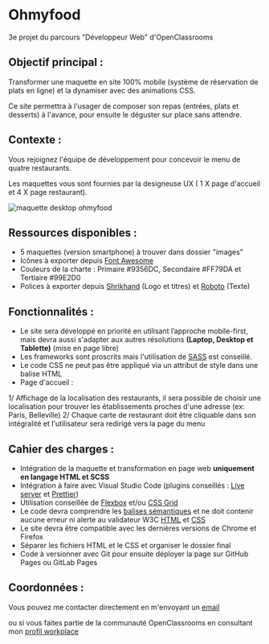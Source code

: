 # Ohmyfood

3e projet du parcours "Développeur Web" d'OpenClassrooms

## Objectif principal : 

Transformer une maquette en site 100% mobile (système de réservation de plats en ligne)
et la dynamiser avec des animations CSS.

Ce site permettra à l'usager de composer son repas (entrées, plats et desserts) à l'avance, pour ensuite le déguster sur place sans attendre.

## Contexte : 

Vous rejoignez l'équipe de développement pour concevoir le menu de quatre restaurants.

Les maquettes vous sont fournies par la designeuse UX
( 1 X page d'accueil et 4 X page restaurant).

![maquette desktop ohmyfood](images/maquettes/Desktop_1.png)

## Ressources disponibles :

- 5 maquettes (version smartphone) à trouver dans dossier "images"
- Icônes à exporter depuis [Font Awesome](https://fontawesome.com/)
- Couleurs de la charte : Primaire #9356DC, Secondaire #FF79DA et Tertiaire #99E2D0
- Polices à exporter depuis [Shrikhand](https://fonts.google.com/specimen/Shrikhand) (Logo et titres) et [Roboto](https://fonts.google.com/specimen/Roboto) (Texte)

## Fonctionnalités : 

- Le site sera développé en priorité en utilisant l’approche mobile-first, mais devra aussi s'adapter aux autres résolutions **(Laptop, Desktop et Tablette)** (mise en page libre)
- Les frameworks sont proscrits mais l'utilisation de [SASS](https://sass-lang.com/) est conseillé.
- Le code CSS ne peut pas être appliqué via un attribut de style dans une balise HTML
- Page d'accueil : 

1/ Affichage de la localisation des restaurants, il sera possible de choisir une localisation pour trouver les établissements proches d'une adresse (ex: Paris, Belleville)
2/ Chaque carte de restaurant doit être cliquable dans son intégralité et l'utilisateur sera redirigé vers la page du menu


## Cahier des charges : 

- Intégration de la maquette et transformation en page web **uniquement en langage HTML et SCSS**
- Intégration à faire avec Visual Studio Code (plugins conseillés : [Live server](https://marketplace.visualstudio.com/items?itemName=ritwickdey.LiveServer) et [Prettier](https://marketplace.visualstudio.com/items?itemName=esbenp.prettier-vscode))
- Utilisation conseillée de [Flexbox](https://www.w3schools.com/css/css3_flexbox.asp) et/ou [CSS Grid](https://www.w3schools.com/css/css_grid.asp) 
- Le code devra comprendre les [balises sémantiques](https://ronan-hello.fr/series/html/balises-semantiques-html) et ne doit contenir aucune erreur ni alerte au validateur W3C [HTML](https://validator.w3.org/) et [CSS](https://jigsaw.w3.org/css-validator/)
- Le site devra être compatible avec les dernières versions de Chrome et Firefox
- Séparer les fichiers HTML et le CSS et organiser le dossier final
- Code à versionner avec Git pour ensuite déployer la page sur GitHub Pages ou GitLab Pages

## Coordonnées :

Vous pouvez me contacter directement en m'envoyant un [email](mailto:loup.aubour@gmail.com)

ou si vous faites partie de la communauté OpenClassrooms en consultant mon [profil workplace](https://openclassrooms.workplace.com/profile.php?id=100064072264487)
